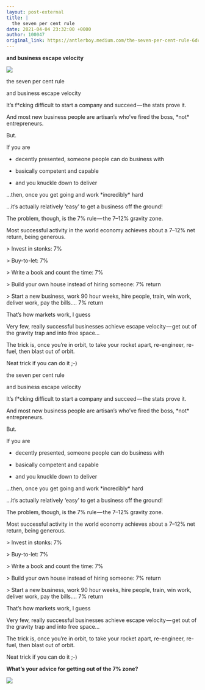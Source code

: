 ```yaml
---
layout: post-external
title: |
  the seven per cent rule
date: 2021-04-04 23:32:00 +0000
author: 100047
original_link: https://antlerboy.medium.com/the-seven-per-cent-rule-6dcc01b23f60?source=rss-97852f5a56ae------2
---
```


**and business escape velocity**

![](https://cdn-images-1.medium.com/max/1024/1*u8ms_zOt3pX1T56-Fi_A-g.jpeg)

the seven per cent rule

and business escape velocity

It’s f\*cking difficult to start a company and succeed — the stats prove it.

And most new business people are artisan’s who’ve fired the boss, \*not\* entrepreneurs.

But.

If you are

- decently presented, someone people can do business with

- basically competent and capable

- and you knuckle down to deliver

…then, once you get going and work \*incredibly\* hard

…it’s actually relatively ‘easy’ to get a business off the ground!

The problem, though, is the 7% rule — the 7–12% gravity zone.

Most successful activity in the world economy achieves about a 7–12% net return, being generous.

\> Invest in stonks: 7%

\> Buy-to-let: 7%

\> Write a book and count the time: 7%

\> Build your own house instead of hiring someone: 7% return

\> Start a new business, work 90 hour weeks, hire people, train, win work, deliver work, pay the bills…. 7% return

That’s how markets work, I guess

Very few, really successful businesses achieve escape velocity — get out of the gravity trap and into free space…

The trick is, once you’re in orbit, to take your rocket apart, re-engineer, re-fuel, then blast out of orbit.

Neat trick if you can do it ;-)

the seven per cent rule

and business escape velocity

It’s f\*cking difficult to start a company and succeed — the stats prove it.

And most new business people are artisan’s who’ve fired the boss, \*not\* entrepreneurs.

But.

If you are

- decently presented, someone people can do business with

- basically competent and capable

- and you knuckle down to deliver

…then, once you get going and work \*incredibly\* hard

…it’s actually relatively ‘easy’ to get a business off the ground!

The problem, though, is the 7% rule — the 7–12% gravity zone.

Most successful activity in the world economy achieves about a 7–12% net return, being generous.

\> Invest in stonks: 7%

\> Buy-to-let: 7%

\> Write a book and count the time: 7%

\> Build your own house instead of hiring someone: 7% return

\> Start a new business, work 90 hour weeks, hire people, train, win work, deliver work, pay the bills…. 7% return

That’s how markets work, I guess

Very few, really successful businesses achieve escape velocity — get out of the gravity trap and into free space…

The trick is, once you’re in orbit, to take your rocket apart, re-engineer, re-fuel, then blast out of orbit.

Neat trick if you can do it ;-)

**What’s your advice for getting out of the 7% zone?**

 ![](https://medium.com/_/stat?event=post.clientViewed&referrerSource=full_rss&postId=6dcc01b23f60)

